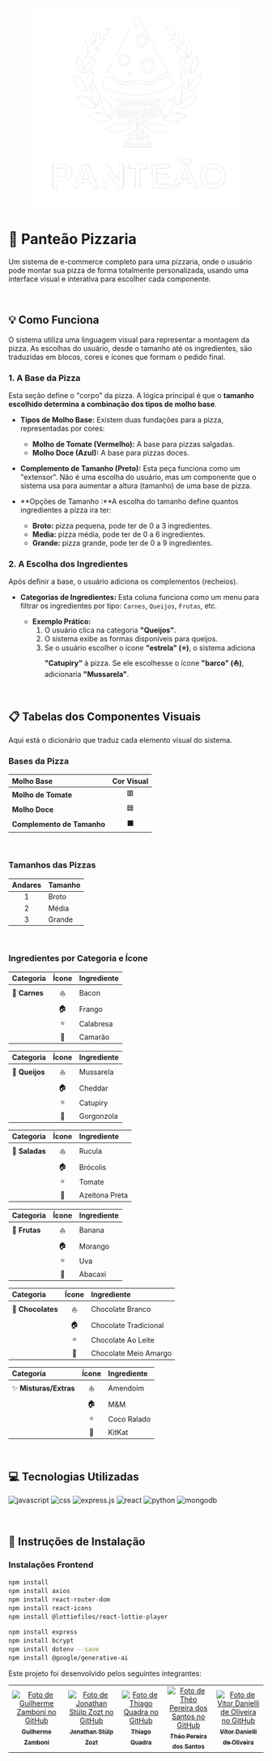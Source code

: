 <p align="center">
  <img width="400" height="400" src="https://github.com/GuilhermeZamboni32/Panteao-Pizzaria/blob/main/Logo_Branco_1.png?raw=true" alt="Logo da Panteão Pizzaria">
</p>

# 🍕 Panteão Pizzaria

Um sistema de e-commerce completo para uma pizzaria, onde o usuário pode montar sua pizza de forma totalmente personalizada, usando uma interface visual e interativa para escolher cada componente.

<br>

## 💡 Como Funciona

O sistema utiliza uma linguagem visual para representar a montagem da pizza. As escolhas do usuário, desde o tamanho até os ingredientes, são traduzidas em blocos, cores e ícones que formam o pedido final.

### 1. A Base da Pizza 
Esta seção define o "corpo" da pizza. A lógica principal é que o **tamanho escolhido determina a combinação dos tipos de molho base**.

* **Tipos de Molho Base:** Existem duas fundações para a pizza, representadas por cores:
    * **Molho de Tomate (Vermelho):** A base para pizzas salgadas.
    * **Molho Doce (Azul):** A base para pizzas doces.

* **Complemento de Tamanho (Preto):** Esta peça funciona como um "extensor". Não é uma escolha do usuário, mas um componente que o sistema usa para aumentar a altura (tamanho) de uma base de pizza.

* **Opções de Tamanho :**A escolha do tamanho define quantos ingredientes a pizza ira ter:
    * **Broto:**  pizza pequena, pode ter de 0 a 3 ingredientes.
    * **Media:** pizza média, pode ter de 0 a 6 ingredientes.
    * **Grande:** pizza grande, pode ter de 0 a 9 ingredientes.

### 2. A Escolha dos Ingredientes 
Após definir a base, o usuário adiciona os complementos (recheios).

* **Categorias de Ingredientes:** Esta coluna funciona como um menu para filtrar os ingredientes por tipo: `Carnes`, `Queijos`, `Frutas`, etc.


    * **Exemplo Prático:**
        1. O usuário clica na categoria **"Queijos"**.
        2. O sistema exibe as formas disponíveis para queijos.
        3. Se o usuário escolher o ícone **"estrela" (⭐)**, o sistema adiciona **"Catupiry"** à pizza. Se ele escolhesse o ícone **"barco" (⛵)**, adicionaria **"Mussarela"**.

<br>

## 📋 Tabelas dos Componentes Visuais
Aqui está o dicionário que traduz cada elemento visual do sistema.

###  Bases da Pizza
| Molho Base | Cor Visual |
| :--- | :---: |
| **Molho de Tomate**  | 🟥 |
| **Molho Doce** | 🟦 |
| **Complemento de Tamanho** | ⬛ |

<br>

### Tamanhos das Pizzas
| Andares | Tamanho |
| :---: | :--- |
| 1 | Broto |
| 2 | Média |
| 3 | Grande |

<br>

### Ingredientes por Categoria e Ícone
| Categoria | Ícone | Ingrediente |
| :--- | :---: | :--- |
| 🥩 **Carnes** | ⛵ | Bacon |
| | 🏠 | Frango |
| | ⭐ | Calabresa |
| | 🚫 | Camarão |

| Categoria | Ícone | Ingrediente |
| :--- | :---: | :--- |
| 🧀 **Queijos**| ⛵ | Mussarela |
| | 🏠 | Cheddar |
| | ⭐ | Catupiry |
| | 🚫 | Gorgonzola |

| Categoria | Ícone | Ingrediente |
| :--- | :---: | :--- |
| 🥗 **Saladas**| ⛵ | Rucula |
| | 🏠 | Brócolis |
| | ⭐ | Tomate |
| | 🚫 | Azeitona Preta |

| Categoria | Ícone | Ingrediente |
| :--- | :---: | :--- |
| 🍓 **Frutas** | ⛵ | Banana |
| | 🏠 | Morango |
| | ⭐ | Uva |
| | 🚫 | Abacaxi |

| Categoria | Ícone | Ingrediente |
| :--- | :---: | :--- |
| 🍫 **Chocolates**| ⛵ | Chocolate Branco |
| | 🏠 | Chocolate Tradicional |
| | ⭐ | Chocolate Ao Leite |
| | 🚫 | Chocolate Meio Amargo |

| Categoria | Ícone | Ingrediente |
| :--- | :---: | :--- |
| ✨ **Misturas/Extras**| ⛵ | Amendoim |
| | 🏠 | M&M |
| | ⭐ | Coco Ralado |
| | 🚫 | KitKat |

<br>

## 💻 Tecnologias Utilizadas
![javascript](https://img.shields.io/badge/JavaScript-F7DF1E?style=for-the-badge&logo=javascript&logoColor=black)
![css](https://img.shields.io/badge/CSS3-1572B6?style=for-the-badge&logo=css3&logoColor=white)
![express.js](https://img.shields.io/badge/Express.js-404D59?style=for-the-badge)
![react](https://img.shields.io/badge/React-20232A?style=for-the-badge&logo=react&logoColor=61DAFB)
![python](https://img.shields.io/badge/python-3670A0?style=for-the-badge&logo=python&logoColor=ffdd54)
![mongodb](https://img.shields.io/badge/MongoDB-%234ea94b.svg?style=for-the-badge&logo=mongodb&logoColor=white)

<br>

## 💽 Instruções de Instalação

### Instalações Frontend
```bash
npm install
npm install axios
npm install react-router-dom
npm install react-icons
npm install @lottiefiles/react-lottie-player
````
````bash
npm install express
npm install bcrypt
npm install dotenv --save
npm install @google/generative-ai
````

Este projeto foi desenvolvido pelos seguintes integrantes:

<table>
<tr>
<td align="center">
<a href="https://github.com/GuilhermeZamboni32">
<img src="https://github.com/GuilhermeZamboni32.png" width="100px;" alt="Foto de Guilherme Zamboni no GitHub"/><br />
<sub><b>Guilherme Zamboni</b></sub>
</a>
</td>
<td align="center">
<a href="https://github.com/Jow-Sky">
<img src="https://github.com/Jow-Sky.png" width="100px;" alt="Foto de Jonathan Stülp Zozt no GitHub"/><br />
<sub><b>Jonathan Stülp Zozt</b></sub>
</a>
</td>
<td align="center">
<a href="https://github.com/thpixel-dev">
<img src="https://github.com/thpixel-dev.png" width="100px;" alt="Foto de Thiago Quadra no GitHub"/><br />
<sub><b>Thiago Quadra</b></sub>
</a>
</td>
<td align="center">
<a href="https://github.com/theojouki">
<img src="https://github.com/theojouki.png" width="100px;" alt="Foto de Théo Pereira dos Santos no GitHub"/><br />
<sub><b>Théo Pereira dos Santos</b></sub>
</a>
</td>
<td align="center">
<a href="https://github.com/CafeinaC4">
<img src="https://github.com/CafeinaC4.png" width="100px;" alt="Foto de Vitor Danielli de Oliveira no GitHub"/><br />
<sub><b>Vitor Danielli de Oliveira</b></sub>
</a>
</td>
</tr>
</table>
